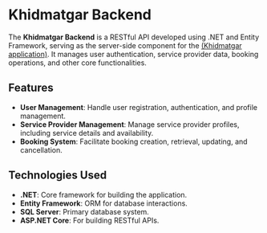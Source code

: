 # Khidmatgar Backend

The **Khidmatgar Backend** is a RESTful API developed using .NET and Entity Framework, serving as the server-side component for the [(Khidmatgar application)](https://github.com/yeshalkhan/khidmatgar). It manages user authentication, service provider data, booking operations, and other core functionalities.

## Features

- **User Management**: Handle user registration, authentication, and profile management.
- **Service Provider Management**: Manage service provider profiles, including service details and availability.
- **Booking System**: Facilitate booking creation, retrieval, updating, and cancellation.

## Technologies Used

- **.NET**: Core framework for building the application.
- **Entity Framework**: ORM for database interactions.
- **SQL Server**: Primary database system.
- **ASP.NET Core**: For building RESTful APIs.
